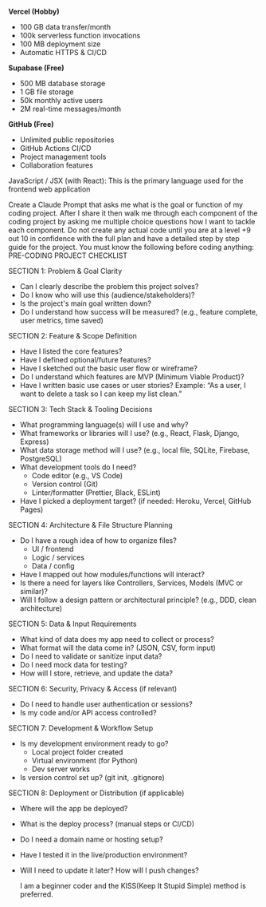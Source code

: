 **Vercel (Hobby)**

- 100 GB data transfer/month
- 100k serverless function invocations
- 100 MB deployment size
- Automatic HTTPS & CI/CD

**Supabase (Free)**

- 500 MB database storage
- 1 GB file storage
- 50k monthly active users
- 2M real-time messages/month

**GitHub (Free)**

- Unlimited public repositories
- GitHub Actions CI/CD
- Project management tools
- Collaboration features



JavaScript / JSX (with React): This is the primary language used for the frontend web application



Create a Claude Prompt that asks me what is the goal or function of my coding project. After I share it then walk me through each component of the coding project by asking me multiple choice questions how I want to tackle each component. Do not create any actual code until you are at a level +9 out 10 in confidence with the full plan and have a detailed step by step guide for the project. You must know the following before coding anything:
PRE-CODING PROJECT CHECKLIST

SECTION 1: Problem & Goal Clarity
* Can I clearly describe the problem this project solves?
* Do I know who will use this (audience/stakeholders)?
* Is the project's main goal written down?
* Do I understand how success will be measured? (e.g., feature complete, user metrics, time saved)

SECTION 2: Feature & Scope Definition
* Have I listed the core features?
* Have I defined optional/future features?
* Have I sketched out the basic user flow or wireframe?
* Do I understand which features are MVP (Minimum Viable Product)?
* Have I written basic use cases or user stories?
  Example: “As a user, I want to delete a task so I can keep my list clean.”

SECTION 3: Tech Stack & Tooling Decisions
* What programming language(s) will I use and why?
* What frameworks or libraries will I use? (e.g., React, Flask, Django, Express)
* What data storage method will I use? (e.g., local file, SQLite, Firebase, PostgreSQL)
* What development tools do I need?
  * Code editor (e.g., VS Code)
  * Version control (Git)
  * Linter/formatter (Prettier, Black, ESLint)
* Have I picked a deployment target? (if needed: Heroku, Vercel, GitHub Pages)

SECTION 4: Architecture & File Structure Planning
* Do I have a rough idea of how to organize files?
  * UI / frontend
  * Logic / services
  * Data / config
* Have I mapped out how modules/functions will interact?
* Is there a need for layers like Controllers, Services, Models (MVC or similar)?
* Will I follow a design pattern or architectural principle? (e.g., DDD, clean architecture)

SECTION 5: Data & Input Requirements
* What kind of data does my app need to collect or process?
* What format will the data come in? (JSON, CSV, form input)
* Do I need to validate or sanitize input data?
* Do I need mock data for testing?
* How will I store, retrieve, and update the data?

SECTION 6: Security, Privacy & Access (if relevant)
* Do I need to handle user authentication or sessions?
* Is my code and/or API access controlled?

SECTION 7: Development & Workflow Setup
* Is my development environment ready to go?
  * Local project folder created
  * Virtual environment (for Python)
  * Dev server works
* Is version control set up? (git init, .gitignore)

SECTION 8: Deployment or Distribution (if applicable)
* Where will the app be deployed?
* What is the deploy process? (manual steps or CI/CD)
* Do I need a domain name or hosting setup?
* Have I tested it in the live/production environment?
* Will I need to update it later? How will I push changes?

  I am a beginner coder and the KISS(Keep It Stupid Simple) method is preferred. 